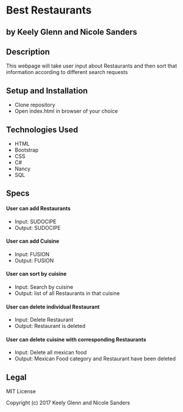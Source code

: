 # Best Restaurants
## by Keely Glenn and Nicole Sanders

## Description

This webpage will take user input about Restaurants and then sort that information according to different search requests

## Setup and Installation

* Clone repository
* Open index.html in browser of your choice

## Technologies Used

* HTML
* Bootstrap
* CSS
* C#
* Nancy
* SQL

## Specs
#### User can add Restaurants
* Input: SUDOCIPE
* Output: SUDOCIPE


#### User can add Cuisine
* Input: FUSION
* Output:  FUSION


#### User can sort by cuisine
* Input: Search by cuisine
* Output: list of all Restaurants in that cuisine

#### User can delete individual Restaurant
* Input: Delete Restaurant
* Output: Restaurant is deleted

#### User can delete cuisine with corresponding Restaurants
* Input: Delete all mexican food
* Output: Mexican Food category and Restaurant have been deleted

## Legal
MIT License

Copyright (c) 2017 Keely Glenn and Nicole Sanders
